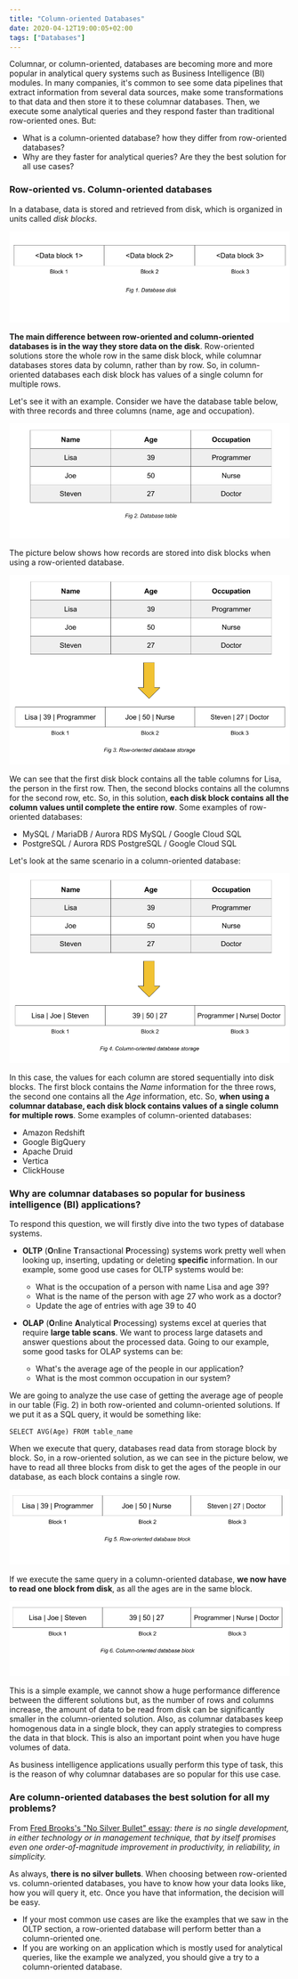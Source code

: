 ```yaml
---
title: "Column-oriented Databases"
date: 2020-04-12T19:00:05+02:00
tags: ["Databases"]
---
```


Columnar, or column-oriented, databases are becoming more and more popular in analytical query systems such as Business Intelligence (BI) modules.
In many companies, it's common to see some data pipelines that extract information from several data sources, make some transformations to that data and then store it to these columnar databases. Then, we execute some analytical queries and they respond faster than traditional row-oriented ones. But:

  * What is a column-oriented database? how they differ from row-oriented databases?
  * Why are they faster for analytical queries? Are they the best solution for all use cases?

### Row-oriented vs. Column-oriented databases

In a database, data is stored and retrieved from disk, which is organized in units called *disk blocks*.

<img src="/images/column-oriented-databases/database-disk.png"/>

**The main difference between row-oriented and column-oriented databases is in the way they store data on the disk**. Row-oriented solutions store the whole row in the same disk block, while columnar databases stores data by column, rather than by row. So, in column-oriented databases each disk block has values of a single column for multiple rows.

Let's see it with an example. Consider we have the database table below, with three records and three columns (name, age and occupation).

<img src="/images/column-oriented-databases/database-table.png" />

The picture below shows how records are stored into disk blocks when using a row-oriented database.

<img src="/images/column-oriented-databases/row-database.png" />

We can see that the first disk block contains all the table columns for Lisa, the person in the first row. Then, the second blocks contains all the columns for the second row, etc. So, in this solution, **each disk block contains all the column values until complete the entire row**. Some examples of row-oriented databases:

  * MySQL / MariaDB / Aurora RDS MySQL / Google Cloud SQL
  * PostgreSQL / Aurora RDS PostgreSQL / Google Cloud SQL

Let's look at the same scenario in a column-oriented database:

<img src="/images/column-oriented-databases/column-database.png" />

In this case, the values for each column are stored sequentially into disk blocks. The first block contains the *Name* information for the three rows, the second one contains all the *Age* information, etc. So, **when using a columnar database, each disk block contains values of a single column for multiple rows**. Some examples of column-oriented databases:

  * Amazon Redshift
  * Google BigQuery
  * Apache Druid
  * Vertica
  * ClickHouse


### Why are columnar databases so popular for business intelligence (BI) applications?

To respond this question, we will firstly dive into the two types of database systems.

* **OLTP** (**O**n**l**ine **T**ransactional **P**rocessing) systems work pretty well when looking up, inserting, updating or deleting **specific** information. In our example, some good use cases for OLTP systems would be:
  * What is the occupation of a person with name Lisa and age 39?
  * What is the name of the person with age 27 who work as a doctor?
  * Update the age of entries with age 39 to 40

* **OLAP** (**O**n**l**ine **A**nalytical **P**rocessing) systems excel at queries that require **large table scans**. We want to process large datasets and answer questions about the processed data. Going to our example, some good tasks for OLAP systems can be:
  * What's the average age of the people in our application?
  * What is the most common occupation in our system?

We are going to analyze the use case of getting the average age of people in our table (Fig. 2) in both row-oriented and column-oriented solutions. If we put it as a SQL query, it would be something like:

```
SELECT AVG(Age) FROM table_name
```

When we execute that query, databases read data from storage block by block. So, in a row-oriented solution, as we can see in the picture below, we have to read all three blocks from disk to get the ages of the people in our database, as each block contains a single row.

<img src="/images/column-oriented-databases/row-oriented-block.png" />

If we execute the same query in a column-oriented database, **we now have to read one block from disk**, as all the ages are in the same block.

<img src="/images/column-oriented-databases/column-oriented-block.png" />

This is a simple example, we cannot show a huge performance difference between the different solutions but, as the number of rows and columns increase, the amount of data to be read from disk can be significantly smaller in the column-oriented solution. Also, as columnar databases keep homogenous data in a single block, they can apply strategies to compress the data in that block. This is also an important point when you have huge volumes of data.

As business intelligence applications usually perform this type of task, this is the reason of why columnar databases are so popular for this use case.

### Are column-oriented databases the best solution for all my problems?

From [Fred Brooks's "No Silver Bullet" essay](https://people.eecs.ku.edu/~saiedian/Teaching/Sp08/816/Papers/Background-Papers/no-silver-bullet.pdf): _there is no single development, in either technology or in management technique, that by itself promises even one order-of-magnitude improvement in productivity, in reliability, in simplicity._

As always, **there is no silver bullets**. When choosing between row-oriented vs. column-oriented databases, you have to know how your data looks like, how you will query it, etc. Once you have that information, the decision will be easy.

* If your most common use cases are like the examples that we saw in the OLTP section, a row-oriented database will perform better than a column-oriented one.
* If you are working on an application which is mostly used for analytical queries, like the example we analyzed, you should give a try to a column-oriented database.

